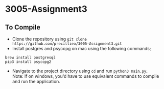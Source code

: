 # 3005-Assignment3

## To Compile
- Clone the repository using ```git clone https://github.com/precillieo/3005-Assignment3.git```
- Install postgres and psycopg on mac using the following commands;
```
brew install postgresql
pip3 install psycopg2
```
- Navigate to the project directory using `cd` and run `python3 main.py`. 
Note: If on windows, you'd have to use equivalent commands to compile and run the application. 